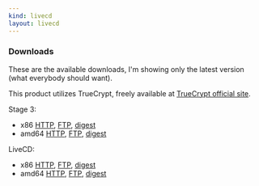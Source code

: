 ```yaml
---
kind: livecd
layout: livecd
---
```

### Downloads
These are the available downloads, I\'m showing only the latest version \(what everybody should want\)\.

This product utilizes TrueCrypt, freely available at [TrueCrypt official site](http://www.truecrypt.org/)\.

Stage 3\:

* x86 [HTTP](/stages/stage3-i686-gentoo-unstable-2011-03-04.tar.xz), [FTP](ftp://ftp.faskatech.net/livecd/stages/stage3-i686-gentoo-unstable-2011-03-04.tar.xz), [digest](/stages/stage3-i686-gentoo-unstable-2011-03-04.tar.xz.DIGESTS)
* amd64 [HTTP](/stages/stage3-amd64-2013-12-07.tar.bz2), [FTP](ftp://ftp.faskatech.net/livecd/stages/stage3-amd64-2013-12-07.tar.bz2), [digest](/stages/stage3-amd64-2013-12-07.tar.bz2.DIGESTS)

LiveCD\:

* x86 [HTTP](http://www.faskatech.net/latest/i686/installcd/install-i686-minimal-2011-03-04.iso), [FTP](ftp://ftp.faskatech.net/livecd/releases/latest/i686/installcd/install-i686-minimal-2011-03-04.iso), [digest](http://www.faskatech.net/latest/i686/installcd/install-i686-minimal-2011-03-04.iso.DIGESTS)
* amd64 [HTTP](/releases/2013-12-07/amd64/installcd/install-amd64-minimal-2013-12-07.iso), [FTP](ftp://ftp.faskatech.net/livecd/releases/2013-12-07/amd64/installcd/install-amd64-minimal-2013-12-07.iso), [digest](/releases/2013-12-07/amd64/installcd/install-amd64-minimal-2013-12-07.iso.DIGESTS)
